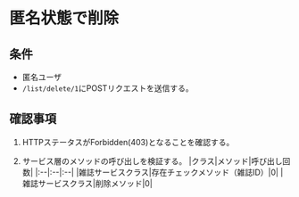 # 匿名状態で削除

## 条件
- 匿名ユーザ
- `/list/delete/1`にPOSTリクエストを送信する。

## 確認事項
1. HTTPステータスがForbidden(403)となることを確認する。

1. サービス層のメソッドの呼び出しを検証する。
|クラス|メソッド|呼び出し回数|
|:--|:--|:--|
|雑誌サービスクラス|存在チェックメソッド（雑誌ID）|0|
|雑誌サービスクラス|削除メソッド|0|
